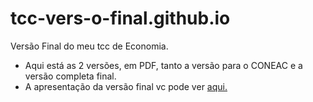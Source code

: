 # tcc-vers-o-final.github.io
Versão Final do meu tcc de Economia.

* Aqui está as 2 versões, em PDF, tanto a versão para o CONEAC e a versão completa final.  
* A apresentação da versão final vc pode ver [aqui.](https://bit.ly/3CYvEnU)